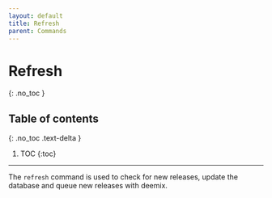 ```yaml
---
layout: default
title: Refresh
parent: Commands
---
```


# Refresh
{: .no_toc }

## Table of contents
{: .no_toc .text-delta }

1. TOC
{:toc}

---
The `refresh` command is used to check for new releases, update the database and queue new releases with deemix.